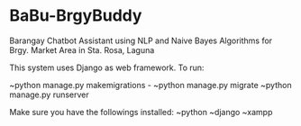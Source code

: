 # BaBu-BrgyBuddy

Barangay Chatbot Assistant using NLP and Naive Bayes Algorithms for Brgy. Market Area in Sta. Rosa, Laguna

This system uses Django as web framework. To run: 

~python manage.py makemigrations - 
~python manage.py migrate 
~python manage.py runserver

Make sure you have the followings installed: 
~python
~django 
~xampp
